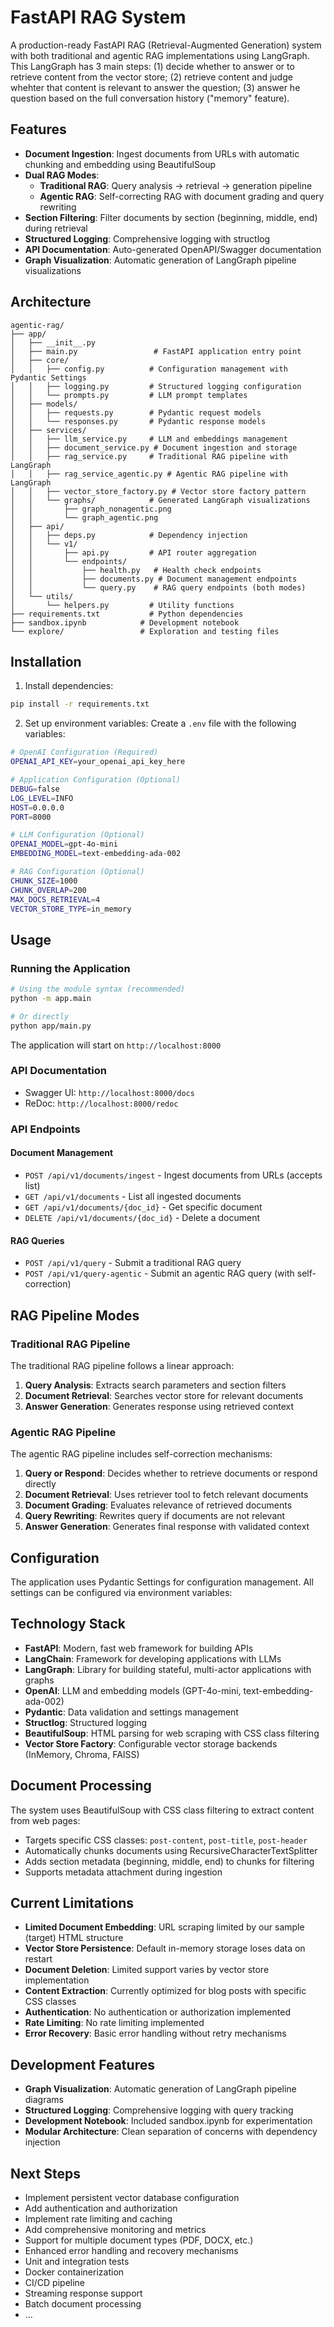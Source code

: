 # FastAPI RAG System

A production-ready FastAPI RAG (Retrieval-Augmented Generation) system with both traditional and agentic RAG implementations using LangGraph.
This LangGraph has 3 main steps: (1) decide whether to answer or to retrieve content from the vector store; (2) retrieve content and judge whehter that content is relevant to answer the question; (3) answer he question based on the full conversation history ("memory" feature).

## Features

- **Document Ingestion**: Ingest documents from URLs with automatic chunking and embedding using BeautifulSoup
- **Dual RAG Modes**:
  - **Traditional RAG**: Query analysis → retrieval → generation pipeline
  - **Agentic RAG**: Self-correcting RAG with document grading and query rewriting
- **Section Filtering**: Filter documents by section (beginning, middle, end) during retrieval
- **Structured Logging**: Comprehensive logging with structlog
- **API Documentation**: Auto-generated OpenAPI/Swagger documentation
- **Graph Visualization**: Automatic generation of LangGraph pipeline visualizations

## Architecture

```
agentic-rag/
├── app/
│   ├── __init__.py
│   ├── main.py                 # FastAPI application entry point
│   ├── core/
│   │   ├── config.py          # Configuration management with Pydantic Settings
│   │   ├── logging.py         # Structured logging configuration
│   │   └── prompts.py         # LLM prompt templates
│   ├── models/
│   │   ├── requests.py        # Pydantic request models
│   │   └── responses.py       # Pydantic response models
│   ├── services/
│   │   ├── llm_service.py     # LLM and embeddings management
│   │   ├── document_service.py # Document ingestion and storage
│   │   ├── rag_service.py     # Traditional RAG pipeline with LangGraph
│   │   ├── rag_service_agentic.py # Agentic RAG pipeline with LangGraph
│   │   ├── vector_store_factory.py # Vector store factory pattern
│   │   └── graphs/            # Generated LangGraph visualizations
│   │       ├── graph_nonagentic.png
│   │       └── graph_agentic.png
│   ├── api/
│   │   ├── deps.py            # Dependency injection
│   │   └── v1/
│   │       ├── api.py         # API router aggregation
│   │       └── endpoints/
│   │           ├── health.py   # Health check endpoints
│   │           ├── documents.py # Document management endpoints
│   │           └── query.py    # RAG query endpoints (both modes)
│   └── utils/
│       └── helpers.py         # Utility functions
├── requirements.txt           # Python dependencies
├── sandbox.ipynb            # Development notebook
└── explore/                 # Exploration and testing files
```

## Installation

1. Install dependencies:

```bash
pip install -r requirements.txt
```

2. Set up environment variables:
   Create a `.env` file with the following variables:

```bash
# OpenAI Configuration (Required)
OPENAI_API_KEY=your_openai_api_key_here

# Application Configuration (Optional)
DEBUG=false
LOG_LEVEL=INFO
HOST=0.0.0.0
PORT=8000

# LLM Configuration (Optional)
OPENAI_MODEL=gpt-4o-mini
EMBEDDING_MODEL=text-embedding-ada-002

# RAG Configuration (Optional)
CHUNK_SIZE=1000
CHUNK_OVERLAP=200
MAX_DOCS_RETRIEVAL=4
VECTOR_STORE_TYPE=in_memory
```

## Usage

### Running the Application

```bash
# Using the module syntax (recommended)
python -m app.main

# Or directly
python app/main.py
```

The application will start on `http://localhost:8000`

### API Documentation

- Swagger UI: `http://localhost:8000/docs`
- ReDoc: `http://localhost:8000/redoc`

### API Endpoints

#### Document Management

- `POST /api/v1/documents/ingest` - Ingest documents from URLs (accepts list)
- `GET /api/v1/documents` - List all ingested documents
- `GET /api/v1/documents/{doc_id}` - Get specific document
- `DELETE /api/v1/documents/{doc_id}` - Delete a document

#### RAG Queries

- `POST /api/v1/query` - Submit a traditional RAG query
- `POST /api/v1/query-agentic` - Submit an agentic RAG query (with self-correction)

## RAG Pipeline Modes

### Traditional RAG Pipeline

The traditional RAG pipeline follows a linear approach:

1. **Query Analysis**: Extracts search parameters and section filters
2. **Document Retrieval**: Searches vector store for relevant documents
3. **Answer Generation**: Generates response using retrieved context

### Agentic RAG Pipeline

The agentic RAG pipeline includes self-correction mechanisms:

1. **Query or Respond**: Decides whether to retrieve documents or respond directly
2. **Document Retrieval**: Uses retriever tool to fetch relevant documents
3. **Document Grading**: Evaluates relevance of retrieved documents
4. **Query Rewriting**: Rewrites query if documents are not relevant
5. **Answer Generation**: Generates final response with validated context

## Configuration

The application uses Pydantic Settings for configuration management. All settings can be configured via environment variables:

## Technology Stack

- **FastAPI**: Modern, fast web framework for building APIs
- **LangChain**: Framework for developing applications with LLMs
- **LangGraph**: Library for building stateful, multi-actor applications with graphs
- **OpenAI**: LLM and embedding models (GPT-4o-mini, text-embedding-ada-002)
- **Pydantic**: Data validation and settings management
- **Structlog**: Structured logging
- **BeautifulSoup**: HTML parsing for web scraping with CSS class filtering
- **Vector Store Factory**: Configurable vector storage backends (InMemory, Chroma, FAISS)

## Document Processing

The system uses BeautifulSoup with CSS class filtering to extract content from web pages:

- Targets specific CSS classes: `post-content`, `post-title`, `post-header`
- Automatically chunks documents using RecursiveCharacterTextSplitter
- Adds section metadata (beginning, middle, end) to chunks for filtering
- Supports metadata attachment during ingestion

## Current Limitations

- **Limited Document Embedding**: URL scraping limited by our sample (target) HTML structure
- **Vector Store Persistence**: Default in-memory storage loses data on restart
- **Document Deletion**: Limited support varies by vector store implementation
- **Content Extraction**: Currently optimized for blog posts with specific CSS classes
- **Authentication**: No authentication or authorization implemented
- **Rate Limiting**: No rate limiting implemented
- **Error Recovery**: Basic error handling without retry mechanisms

## Development Features

- **Graph Visualization**: Automatic generation of LangGraph pipeline diagrams
- **Structured Logging**: Comprehensive logging with query tracking
- **Development Notebook**: Included sandbox.ipynb for experimentation
- **Modular Architecture**: Clean separation of concerns with dependency injection

## Next Steps

- Implement persistent vector database configuration
- Add authentication and authorization
- Implement rate limiting and caching
- Add comprehensive monitoring and metrics
- Support for multiple document types (PDF, DOCX, etc.)
- Enhanced error handling and recovery mechanisms
- Unit and integration tests
- Docker containerization
- CI/CD pipeline
- Streaming response support
- Batch document processing
- ...

